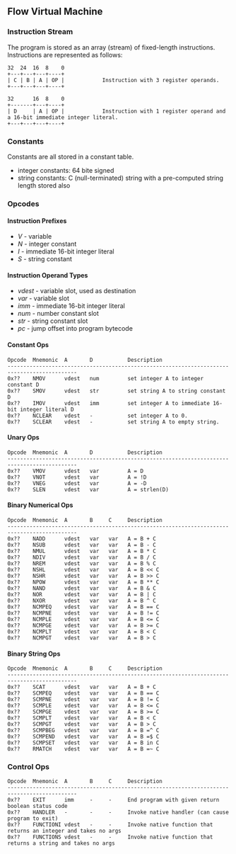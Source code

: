 ## Flow Virtual Machine

### Instruction Stream

The program is stored as an array (stream) of fixed-length instructions.
Instructions are represented as follows:

    32  24  16  8    0
    +---+---+---+----+
    | C | B | A | OP |            Instruction with 3 register operands.
    +---+---+---+----+

    32      16  8    0
    +-------+---+----+
    | D     | A | OP |            Instruction with 1 register operand and a 16-bit immediate integer literal.
    +---+---+---+----+

### Constants

Constants are all stored in a constant table.

- integer constants: 64 bite signed
- string constants: C (null-terminated) string with a pre-computed string length stored also

### Opcodes

#### Instruction Prefixes

 - *V* - variable
 - *N* - integer constant
 - *I* - immediate 16-bit integer literal
 - *S* - string constant

#### Instruction Operand Types

 - *vdest* - variable slot, used as destination
 - *var* - variable slot
 - *imm* - immediate 16-bit integer literal
 - *num* - number constant slot
 - *str* - string constant slot
 - *pc* - jump offset into program bytecode

#### Constant Ops

    Opcode  Mnemonic  A       D           Description
    --------------------------------------------------------------------------------------------
    0x??    NMOV      vdest   num         set integer A to integer constant D
    0x??    SMOV      vdest   str         set string A to string constant D
    0x??    IMOV      vdest   imm         set integer A to immediate 16-bit integer literal D
    0x??    NCLEAR    vdest   -           set integer A to 0.
    0x??    SCLEAR    vdest   -           set string A to empty string.

#### Unary Ops

    Opcode  Mnemonic  A       D           Description
    --------------------------------------------------------------------------------------------
    0x??    VMOV      vdest   var         A = D
    0x??    VNOT      vdest   var         A = !D
    0x??    VNEG      vdest   var         A = -D
    0x??    SLEN      vdest   var         A = strlen(D)

#### Binary Numerical Ops

    Opcode  Mnemonic  A       B     C     Description
    --------------------------------------------------------------------------------------------
    0x??    NADD      vdest   var   var   A = B + C
    0x??    NSUB      vdest   var   var   A = B - C
    0x??    NMUL      vdest   var   var   A = B * C
    0x??    NDIV      vdest   var   var   A = B / C
    0x??    NREM      vdest   var   var   A = B % C
    0x??    NSHL      vdest   var   var   A = B << C
    0x??    NSHR      vdest   var   var   A = B >> C
    0x??    NPOW      vdest   var   var   A = B ** C
    0x??    NAND      vdest   var   var   A = B & C
    0x??    NOR       vdest   var   var   A = B | C
    0x??    NXOR      vdest   var   var   A = B ^ C
    0x??    NCMPEQ    vdest   var   var   A = B == C
    0x??    NCMPNE    vdest   var   var   A = B != C
    0x??    NCMPLE    vdest   var   var   A = B <= C
    0x??    NCMPGE    vdest   var   var   A = B >= C
    0x??    NCMPLT    vdest   var   var   A = B < C
    0x??    NCMPGT    vdest   var   var   A = B > C

#### Binary String Ops

    Opcode  Mnemonic  A       B     C     Description
    --------------------------------------------------------------------------------------------
    0x??    SCAT      vdest   var   var   A = B + C
    0x??    SCMPEQ    vdest   var   var   A = B == C
    0x??    SCMPNE    vdest   var   var   A = B != C
    0x??    SCMPLE    vdest   var   var   A = B <= C
    0x??    SCMPGE    vdest   var   var   A = B >= C
    0x??    SCMPLT    vdest   var   var   A = B < C
    0x??    SCMPGT    vdest   var   var   A = B > C
    0x??    SCMPBEG   vdest   var   var   A = B =^ C
    0x??    SCMPEND   vdest   var   var   A = B =$ C
    0x??    SCMPSET   vdest   var   var   A = B in C
    0x??    RMATCH    vdest   var   var   A = B =~ C

### Control Ops

    Opcode  Mnemonic  A       B     C     Description
    --------------------------------------------------------------------------------------------
    0x??    EXIT      imm     -     -     End program with given return boolean status code
    0x??    HANDLER   -       -     -     Invoke native handler (can cause program to exit)
    0x??    FUNCTIONI vdest   -     -     Invoke native function that returns an integer and takes no args
    0x??    FUNCTIONS vdest   -     -     Invoke native function that returns a string and takes no args

